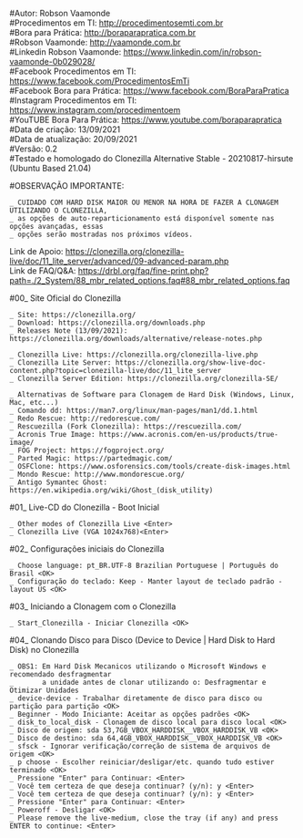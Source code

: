 #Autor: Robson Vaamonde<br>
#Procedimentos em TI: http://procedimentosemti.com.br<br>
#Bora para Prática: http://boraparapratica.com.br<br>
#Robson Vaamonde: http://vaamonde.com.br<br>
#Linkedin Robson Vaamonde: https://www.linkedin.com/in/robson-vaamonde-0b029028/<br>
#Facebook Procedimentos em TI: https://www.facebook.com/ProcedimentosEmTi<br>
#Facebook Bora para Prática: https://www.facebook.com/BoraParaPratica<br>
#Instagram Procedimentos em TI: https://www.instagram.com/procedimentoem<br>
#YouTUBE Bora Para Prática: https://www.youtube.com/boraparapratica<br>
#Data de criação: 13/09/2021<br>
#Data de atualização: 20/09/2021<br>
#Versão: 0.2<br>
#Testado e homologado do Clonezilla Alternative Stable - 20210817-hirsute (Ubuntu Based 21.04)

#OBSERVAÇÃO IMPORTANTE:

	_ CUIDADO COM HARD DISK MAIOR OU MENOR NA HORA DE FAZER A CLONAGEM UTILIZANDO O CLONEZILLA, 
	_ as opções de auto-reparticionamento está disponível somente nas opções avançadas, essas 
	_ opções serão mostradas nos próximos vídeos.

Link de Apoio: https://clonezilla.org/clonezilla-live/doc/11_lite_server/advanced/09-advanced-param.php<br>
Link de FAQ/Q&A: https://drbl.org/faq/fine-print.php?path=./2_System/88_mbr_related_options.faq#88_mbr_related_options.faq

#00_ Site Oficial do Clonezilla<br>
	
	_ Site: https://clonezilla.org/
	_ Download: https://clonezilla.org/downloads.php
	_ Releases Note (13/09/2021): https://clonezilla.org/downloads/alternative/release-notes.php

	_ Clonezilla Live: https://clonezilla.org/clonezilla-live.php
	_ Clonezilla Lite Server: https://clonezilla.org/show-live-doc-content.php?topic=clonezilla-live/doc/11_lite_server
	_ Clonezilla Server Edition: https://clonezilla.org/clonezilla-SE/

	_ Alternativas de Software para Clonagem de Hard Disk (Windows, Linux, Mac, etc...)
	_ Comando dd: https://man7.org/linux/man-pages/man1/dd.1.html
	_ Redo Rescue: http://redorescue.com/
	_ Rescuezilla (Fork Clonezilla): https://rescuezilla.com/
	_ Acronis True Image: https://www.acronis.com/en-us/products/true-image/
	_ FOG Project: https://fogproject.org/
	_ Parted Magic: https://partedmagic.com/
	_ OSFClone: https://www.osforensics.com/tools/create-disk-images.html
	_ Mondo Rescue: http://www.mondorescue.org/
	_ Antigo Symantec Ghost: https://en.wikipedia.org/wiki/Ghost_(disk_utility)

#01_ Live-CD do Clonezilla - Boot Inicial<br>
	
	_ Other modes of Clonezilla Live <Enter>
	_ Clonezilla Live (VGA 1024x768)<Enter>

#02_ Configurações iniciais do Clonezilla<br>
	
	_ Choose language: pt_BR.UTF-8 Brazilian Portuguese | Português do Brasil <OK>
	_ Configuração do teclado: Keep - Manter layout de teclado padrão - layout US <OK>

#03_ Iniciando a Clonagem com o Clonezilla<br>
	
	_ Start_Clonezilla - Iniciar Clonezilla <OK>

#04_ Clonando Disco para Disco (Device to Device | Hard Disk to Hard Disk) no Clonezilla<br>
	
	_ OBS1: Em Hard Disk Mecanicos utilizando o Microsoft Windows e recomendado desfragmentar
	_       a unidade antes de clonar utilizando o: Desfragmentar e Otimizar Unidades
	_ device-device - Trabalhar diretamente de disco para disco ou partição para partição <OK>
	_ Beginner - Modo Iniciante: Aceitar as opções padrões <OK>
	_ disk_to_local_disk - Clonagem de disco local para disco local <OK>
	_ Disco de origem: sda 53,7GB_VBOX_HARDDISK__VBOX_HARDDISK_VB <OK>
	_ Disco de destino: sda 64,4GB_VBOX_HARDDISK__VBOX_HARDDISK_VB <OK>
	_ sfsck - Ignorar verificação/correção de sistema de arquivos de origem <OK>
	_ p choose - Escolher reiniciar/desligar/etc. quando tudo estiver terminado <OK>
	_ Pressione "Enter" para Continuar: <Enter>
	_ Você tem certeza de que deseja continuar? (y/n): y <Enter>
	_ Você tem certeza de que deseja continuar? (y/n): y <Enter>
	_ Pressione "Enter" para Continuar: <Enter>
	_ Poweroff - Desligar <OK>
	_ Please remove the live-medium, close the tray (if any) and press ENTER to continue: <Enter>
